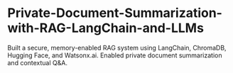 # Private-Document-Summarization-with-RAG-LangChain-and-LLMs
Built a secure, memory-enabled RAG system using LangChain, ChromaDB, Hugging Face, and Watsonx.ai. Enabled private document summarization and contextual Q&amp;A.
